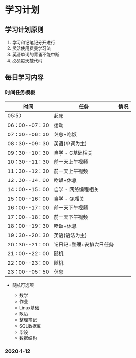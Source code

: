 # 学习计划

## 学习计划原则

1. 学习和记笔记分开进行
2. 灵活使用费曼学习法
3. 英语单词的背诵不能中断
4. 必须每天敲代码

## 每日学习内容

### 时间任务模板

|时间|任务|情况|
|--|--|:--:|
|05:50|起床||
|06：00--07：30|运动||
|07：30--08：30|休息+吃饭||
|08：30--09：30|英语(单词为主)||
|09：30--10：30|自学 - C基础相关||
|10：30--11：30|前一天上午视频||
|11：30--12：30|前一天上午视频||
|12：30--14：00|吃饭+休息||
|14：00--15：00|自学 - 网络编程相关||
|15：00--16：00|自学 - Qt相关||
|16：00--17：00|前一天下午视频||
|17：00--18：00|前一天下午视频||
|18：00--19：30|吃饭+休息||
|19：30--20：30|英语(语法为主)||
|20：30--21：00|记日记+整理+安排次日任务||
|21：00--22：00|随机||
|22：00--23：00|随机||
|23：00--05：50|休息||

- 随机可选项

  - 数学
  - 作业
  - Linux基础
  - 政治
  - 整理笔记
  - SQL数据库
  - 毕设
  - 数据结构

### 2020-1-12
